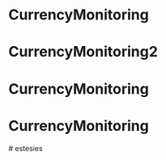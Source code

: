 # CurrencyMonitoring
# CurrencyMonitoring2
# CurrencyMonitoring
# CurrencyMonitoring
#   e s t e s i e s  
 